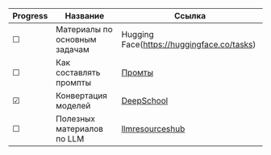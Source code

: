 

|Progress| Название | Ссылка |
|------| ------ | ------ |
|&#9744;|Материалы по основным задачам|Hugging Face(https://huggingface.co/tasks)|
|&#9744;|Как составлять промпты|[Промты](https://learnprompting.org/docs/basics/intro)|
|&#9745;|Конвертация моделей|[DeepSchool](https://deepschool-pro.notion.site/7162f5282be04f2fbd58337c7d0130f5)|
|&#9744;|Полезных материалов по LLM|[llmresourceshub](https://llmresourceshub.vercel.app/)|
